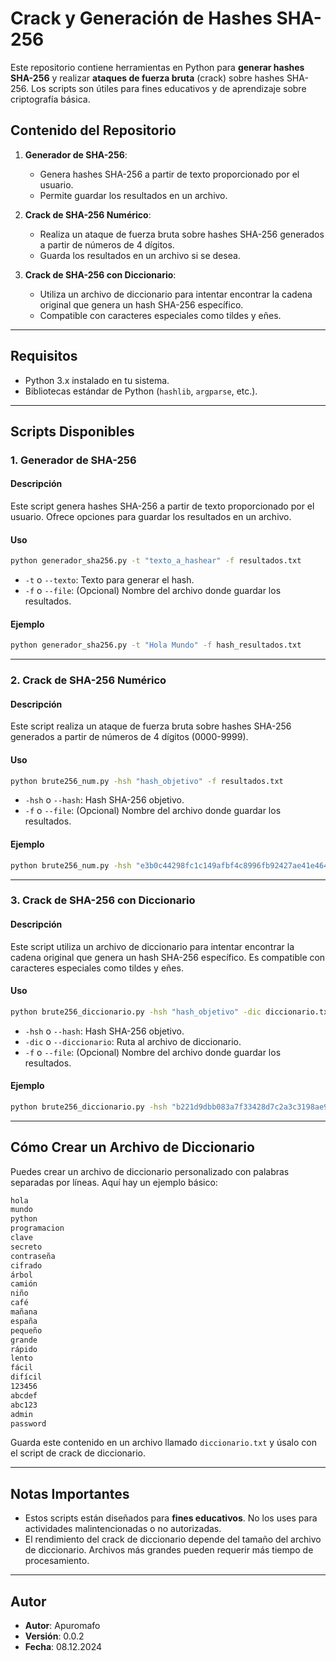 # Crack y Generación de Hashes SHA-256

Este repositorio contiene herramientas en Python para **generar hashes SHA-256** y realizar **ataques de fuerza bruta** (crack) sobre hashes SHA-256. Los scripts son útiles para fines educativos y de aprendizaje sobre criptografía básica.

## Contenido del Repositorio

1. **Generador de SHA-256**:
   - Genera hashes SHA-256 a partir de texto proporcionado por el usuario.
   - Permite guardar los resultados en un archivo.

2. **Crack de SHA-256 Numérico**:
   - Realiza un ataque de fuerza bruta sobre hashes SHA-256 generados a partir de números de 4 dígitos.
   - Guarda los resultados en un archivo si se desea.

3. **Crack de SHA-256 con Diccionario**:
   - Utiliza un archivo de diccionario para intentar encontrar la cadena original que genera un hash SHA-256 específico.
   - Compatible con caracteres especiales como tildes y eñes.

---

## Requisitos

- Python 3.x instalado en tu sistema.
- Bibliotecas estándar de Python (`hashlib`, `argparse`, etc.).

---

## Scripts Disponibles

### 1. Generador de SHA-256

#### Descripción
Este script genera hashes SHA-256 a partir de texto proporcionado por el usuario. Ofrece opciones para guardar los resultados en un archivo.

#### Uso
```bash
python generador_sha256.py -t "texto_a_hashear" -f resultados.txt
```

- `-t` o `--texto`: Texto para generar el hash.
- `-f` o `--file`: (Opcional) Nombre del archivo donde guardar los resultados.

#### Ejemplo
```bash
python generador_sha256.py -t "Hola Mundo" -f hash_resultados.txt
```

---

### 2. Crack de SHA-256 Numérico

#### Descripción
Este script realiza un ataque de fuerza bruta sobre hashes SHA-256 generados a partir de números de 4 dígitos (0000-9999).

#### Uso
```bash
python brute256_num.py -hsh "hash_objetivo" -f resultados.txt
```

- `-hsh` o `--hash`: Hash SHA-256 objetivo.
- `-f` o `--file`: (Opcional) Nombre del archivo donde guardar los resultados.

#### Ejemplo
```bash
python brute256_num.py -hsh "e3b0c44298fc1c149afbf4c8996fb92427ae41e4649b934ca495991b7852b855" -f resultados.txt
```

---

### 3. Crack de SHA-256 con Diccionario

#### Descripción
Este script utiliza un archivo de diccionario para intentar encontrar la cadena original que genera un hash SHA-256 específico. Es compatible con caracteres especiales como tildes y eñes.

#### Uso
```bash
python brute256_diccionario.py -hsh "hash_objetivo" -dic diccionario.txt -f resultados.txt
```

- `-hsh` o `--hash`: Hash SHA-256 objetivo.
- `-dic` o `--diccionario`: Ruta al archivo de diccionario.
- `-f` o `--file`: (Opcional) Nombre del archivo donde guardar los resultados.

#### Ejemplo
```bash
python brute256_diccionario.py -hsh "b221d9dbb083a7f33428d7c2a3c3198ae925614d70210e28716ccaa7cd4ddb79" -dic diccionario.txt -f resultados.txt
```

---

## Cómo Crear un Archivo de Diccionario

Puedes crear un archivo de diccionario personalizado con palabras separadas por líneas. Aquí hay un ejemplo básico:

```txt
hola
mundo
python
programacion
clave
secreto
contraseña
cifrado
árbol
camión
niño
café
mañana
españa
pequeño
grande
rápido
lento
fácil
difícil
123456
abcdef
abc123
admin
password
```

Guarda este contenido en un archivo llamado `diccionario.txt` y úsalo con el script de crack de diccionario.

---

## Notas Importantes

- Estos scripts están diseñados para **fines educativos**. No los uses para actividades malintencionadas o no autorizadas.
- El rendimiento del crack de diccionario depende del tamaño del archivo de diccionario. Archivos más grandes pueden requerir más tiempo de procesamiento.

---

## Autor

- **Autor**: Apuromafo  
- **Versión**: 0.0.2  
- **Fecha**: 08.12.2024  
 